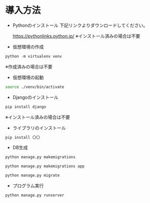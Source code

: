 導入方法
==========

* Pythonのインストール
下記リンクよりダウンロードしてください。

  https://pythonlinks.python.jp/
※インストール済みの場合は不要


* 仮想環境の作成
```python
python -m virtualenv venv
```
※作成済みの場合は不要


* 仮想環境の起動
```bash
source ./venv/bin/activate
```


* Djangoのインストール
```bash
pip install django
```
※インストール済みの場合は不要


* ライブラリのインストール
```bash
pip install 〇〇
```


* DB生成
```python
python manage.py makemigrations
```
```python
python manage.py makemigrations app
```
```python
python manage.py migrate
```


* プログラム実行
```python
python manage.py runserver
```






